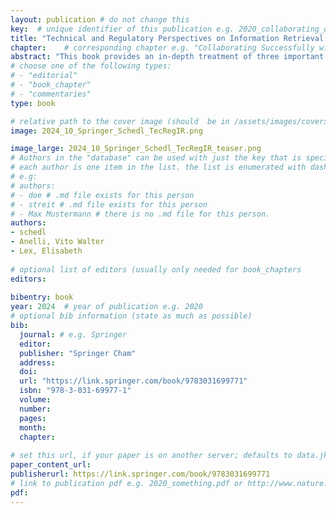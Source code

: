 ```yaml
---
layout: publication # do not change this
key:  # unique identifier of this publication e.g. 2020_collaborating_domain_experts
title: "Technical and Regulatory Perspectives on Information Retrieval and Recommender Systems"	# title of the publication e.g. "Foundations of Data Visualization"
chapter: 	# corresponding chapter e.g. "Collaborating Successfully with Domain Experts" (usually only needed for type "book_chapter"
abstract: "This book provides an in-depth treatment of three important topical areas related to regulatory, ethical, and technical discussions in the context of information retrieval and recommender systems (IRRSs): (1) bias, fairness, and non-discrimination, (2) transparency and explainability, and (3) privacy and security. Sometimes referred to as trustworthiness dimensions, they are analyzed by taking an interdisciplinary perspective and incorporating views from computer science, social sciences, psychology, and law and by particularly considering the related technical challenges, societal impact, ethical considerations, and regulatory approaches.<br>After an introduction, the book first provides an overview of recent initiatives and already operational policies to regulate AI technology and discusses them in the context of IRRSs, focusing on regulations in Europe, the US, and China. Subsequent chapters present categories of biases, their relation to fairness and non-discrimination and ways to discover and mitigate harmful biases; major facets of transparency, with a focus on explainability (including common strategies to achieve it), traceability, and auditability; and privacy and security including technical approaches to mitigate privacy risks such as anonymization techniques and encryption methods. Eventually, the last chapter provides an outlook on the grand challenges in IRRSs, such as dealing with discrepancies between formal attempts, human perception, and regulatory frameworks for trustworthy IRRSs; understanding the capabilities and limitations of existing solutions in terms of fairness, transparency, and privacy; and adopting a multistakeholder perspective when developing solutions for fair, transparent, and privacy-preserving IRRSs.<br>The book targets a mostly technical readership and aims to equip it with the necessary understanding of the ethical implications of their research and development in IRRSs as well as of recent policy initiatives and regulatory approaches. While a basic knowledge of IRRSs is assumed to fully comprehend the more technical and algorithmic parts of the book, even a lay audience in terms of technical background should benefit from the book."
# choose one of the following types:
# - "editorial"
# - "book_chapter"
# - "commentaries"
type: book

# relative path to the cover image (should  be in /assets/images/covers/ folder e.g. /assets/images/covers/2020_springer_foundations-of-data-vis.jpg)
image: 2024_10_Springer_Schedl_TecRegIR.png

image_large: 2024_10_Springer_Schedl_TecRegIR_teaser.png
# Authors in the "database" can be used with just the key that is specified in the corresponding .md file (usually it is the lastname in lower case e.g. doe). Authors that do not have an individual page here should be stated with their full name (e.g. John Doe)
# each author is one item in the list. the list is enumerated with dashes ("-")
# e.g:
# authors:
# - doe # .md file exists for this person
# - streit # .md file exists for this person
# - Max Mustermann # there is no .md file for this person.
authors:
- schedl 
- Anelli, Vito Walter 
- Lex, Elisabeth 
 
# optional list of editors (usually only needed for book_chapters
editors: 
  
bibentry: book
year: 2024	# year of publication e.g. 2020
# optional bib information (state as much as possible)
bib:
  journal: # e.g. Springer
  editor:
  publisher: "Springer Cham" 
  address: 
  doi:
  url: "https://link.springer.com/book/9783031699771"
  isbn: "978-3-031-69977-1"
  volume: 
  number: 
  pages:
  month:
  chapter:  
  
# set this url, if your paper is on another server; defaults to data.jku-vds-lab.at
paper_content_url:
publisherurl: https://link.springer.com/book/9783031699771 
# link to publication pdf e.g. 2020_something.pdf or http://www.nature.com/nmeth/journal/v11/n2/pdf/nmeth.2807.pdf; in the second case, the property "paper_content_url" must be set to "", otherwise it defaults to data.jku-vds-lab.at
pdf: 
---
```





